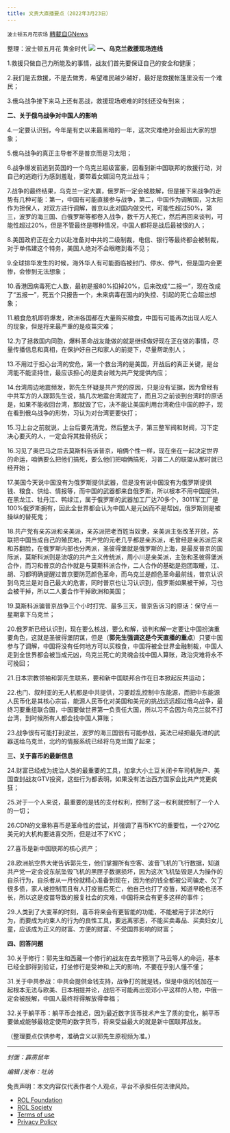 ```yaml
---
title: 文贵大直播要点（2022年3月23日）
---
```

`波士顿五月花农场` [轉載自GNews](https://gnews.org/zh-hans/2218304/)

整理：波士顿五月花 黄金时代
![](https://assets.gnews.org/wp-content/uploads/2022/03/20220227-01.jpg)
**一、乌克兰救援现场连线**

1.救援只做自己力所能及的事情，战友们首先要保证自己的安全和健康；

2.我们是去救援，不是去做秀，希望难民越少越好，最好是救援帐篷里没有一个难民；

3.俄乌战争接下来马上还有恶战，救援现场艰难的时刻还没有到来；

**二、关于俄乌战争对中国人的影响**

4.一定要认识到，今年是有史以来最黑暗的一年，这次灾难绝对会超出大家的想象；

5.俄乌战争的真正主导者不是普京而是习太阳；

6.战争爆发前逃到英国的一个乌克兰超级富豪，因看到新中国联邦的救援行动，对自己的逃跑行为感到羞耻，要带着女婿回乌克兰战斗；

7.战争的最终结果，乌克兰一定大赢，俄罗斯一定会被肢解，但是接下来战争的走势有几种可能：第一，中国有可能直接参与战争，第二，中国作为调解国，习太阳作为担保人，对双方进行调解，普京以此对国内做交代，可能性超过50%，第三，波罗的海三国、白俄罗斯等都卷入战争，数千万人死亡，然后再回来谈判，可能性超过20%，但是不管最终是哪种情况，中国人都将是战后最被恨的人；

8.美国政府正在全力以赴准备对中共的二级制裁，电信、银行等最终都会被制裁，对于单伟建这个特务，美国人绝对不会眼瞎到看不见；

9.全球排华发生的时候，海外华人有可能面临被封门、停水、停气，但是国内会更惨，会惨到无法想象；

10.香港因病毒死亡人数，最初是报80%扣掉20%，后来改成“二报一”，现在改成了“五报一”，死五个只报告一个，未来病毒在国内的失控、引起的死亡会超出想象；

11.粮食危机即将爆发，欧洲各国都在大量购买粮食，中国有可能再次出现人吃人的现象，但是将来最严重的是疫苗灾难；

12.为了拯救国内同胞，爆料革命战友能做的就是继续做好现在正在做的事情，尽量传播信息和真相，在保护好自己和家人的前提下，尽量帮助别人；

13.不用过于担心台湾的安危，第一个救台湾的是美国，开战后的真正关键，是台湾能不能坚持住，最应该担心的是卖台贼为共产党提供内应；

14.台湾周边地震频发，郭先生怀疑是共产党的原因，只是没有证据，因为曾经有中共军方的人跟郭先生说，搞几次地震台湾就完了，而且习之前谈到台湾时的原话是，如果不能收回台湾，那就毁了它，决不能让美国利用台湾勒住中国的脖子，现在看到俄乌战争的形势，习认为对台湾更要快打；

15.习上台之前就说，上台后要先清党，然后整太子，第三整军阀和财阀，习下定决心要灭的人，一定会将其挫骨扬灰；

16.习见了奥巴马之后去莫斯科告诉普京，咱俩个性一样，现在坐在一起决定世界的命运，咱俩要么把他们搞死，要么他们把咱俩搞死，习普二人的联盟从那时就已经开始；

17.美国今天说中国没有为俄罗斯提供武器，但是没有说中国没有为俄罗斯提供钱、粮食、供给、情报等，而中国的武器都来自俄罗斯，所以根本不用中国提供，在黑龙江、牡丹江、鸭绿江，属于俄罗斯的武器加工厂达70多个，3011军工厂是100%俄罗斯拥有，因此全世界都会认为中国人是元凶而不是帮凶，俄罗斯则是被操纵的替死鬼；

18.共产党有亲苏派和亲美派，亲苏派把老百姓当奴隶，亲美派主张改革开放，苏联把中国当成自己的殖民地，共产党的元老几乎都是亲苏派，毛曾经是亲苏派后来和苏翻脸，在俄罗斯内部也分两派，圣彼得堡就是俄罗斯的上海，是最反普京的国际派，莫斯科派则是流氓的共产主义传统派，周小川是亲美派，主张和圣彼得堡派合作，而习和普京的合作就是与莫斯科派合作，二人合作的基础是抱团取暖，江、胡、习都明确提醒过普京要防范颜色革命，而乌克兰是颜色革命最前线，普京认识到乌克兰是对自己最大的危害，同时普京也让习认识到，俄罗斯如果被干掉，习也会被干掉，所以二人要合作干掉欧洲和美国；

19.莫斯科派骗普京战争三个小时打完、最多三天，普京告诉习的原话：保守点一星期拿下乌克兰；

20.俄罗斯已经认识到，现在要么核战，要么和解，谈判和解一定要让中国扮演重要角色，这就是圣彼得堡阴谋，但是（**郭先生强调这是今天直播的重点**）只要中国参与了调解，中国将没有任何地方可以买粮食，中国将被全世界金融制裁，中国人走到全世界都会被当成元凶，乌克兰死亡的灵魂会找中国人算账，政治灾难将永不可挽回；

21.日本宗教领袖和郭先生联系，要和新中国联邦合作在日本掀起反共运动；

22.也门、叙利亚的无人机都是中共提供，习要趁乱控制中东能源，而把中东能源人民币化是其核心宗旨，能源人民币化对美国和美元的挑战远远超过俄乌战争，最终习要重组联合国，中国要做世界第一负责任大国，所以习不会因为乌克兰就不打台湾，到时候所有人都会找中国人算账；

23.战争很有可能打到波兰，波罗的海三国很有可能参战，英法已经把最先进的武器送给乌克兰，北约的情报系统已经将乌克兰围了起来；

**三、关于喜币的最新信息**

24.财富已经成为统治人类的最重要的工具，加拿大小土豆关闭卡车司机账户、美国查封战友GTV投资，这些行为都表明，如果没有法治西方国家会比共产党更疯狂；

25.对于一个人来说，最重要的是钱的支付权利，控制了这一权利就控制了一个人的一切；

26.CDN的文章称喜币是革命性的尝试，并强调了喜币KYC的重要性，一个270亿美元的大机构要进喜交所，但是过不了KYC；

27.喜币是新中国联邦的核心资产；

28.欧洲航空界大佬告诉郭先生，他们掌握所有空客、波音飞机的飞行数据，知道共产党一定会说东航坠毁飞机的黑匣子数据损坏，因为这次飞机坠毁是人为操作的自杀行为，自杀者从一月份就精心准备到现在，因为他的钱全都被公司骗走、欠了很多债，家人被控制而且有人打疫苗后死亡，他自己也打了疫苗，知道早晚也活不长，所以这是疫苗导致的报复社会的灾难，中国将来会有更多这样的事件；

29.人类到了大变革的时刻，喜币将来会有更智能的功能，不能被用于非法的行为，而要成为约束人的行为的良性工具，要远离邪恶，不能买卖毒品、买卖妇女儿童，应该成为正义的财富、方便的财富、不受国界影响的财富；

**四、回答问题**

30.关于修行：郭先生和西藏一个修行的战友在去年预测了马云等人的命运，基本已经全部得到验证，打坐修行是受神和上天的影响，不要在乎别人懂不懂；

31.关于中共参战：中共会提供金钱支持，战争打的就是钱，但是中俄的钱加在一起根本无法与欧美、日本相提并论，战后不可能再出现邓小平这样的人物，中俄一定会被肢解，中国人最终将得解放得幸福；

32.关于躺平币：躺平币会推迟，因为最近数字货币技术产生了质的变化，躺平币要做成能够最稳定使用的数字货币，将来受益最大的就是新中国联邦战友。

（整理要点仅供参考，准确含义以郭先生原视频为准。）

* * *

*封面：霹雳鼠年*

*编辑 /发布：吐纳*

 

免责声明：本文内容仅代表作者个人观点，平台不承担任何法律风险。

- [ROL Foundation](https://rolfoundation.org/)
- [ROL Society](https://rolsociety.org/)
- [Terms of use](https://gnews.org/terms-of-use-3/)
- [Privacy Policy](https://gnews.org/privacy-policy/)
